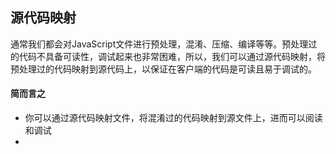 ## 源代码映射

通常我们都会对JavaScript文件进行预处理，混淆、压缩、编译等等。预处理过的代码不具备可读性，调试起来也非常困难，所以，我们可以通过源代码映射，将预处理过的代码映射到源代码上，以保证在客户端的代码是可读且易于调试的。

#### 简而言之

* 你可以通过源代码映射文件，将混淆过的代码映射到源文件上，进而可以阅读和调试
* 